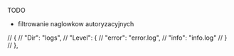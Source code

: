 TODO

* filtrowanie naglowkow autoryzacyjnych



//    {
//      "Dir": "logs",
//      "Level": {
//        "error": "error.log",
//        "info": "info.log"
//      }
//    },
